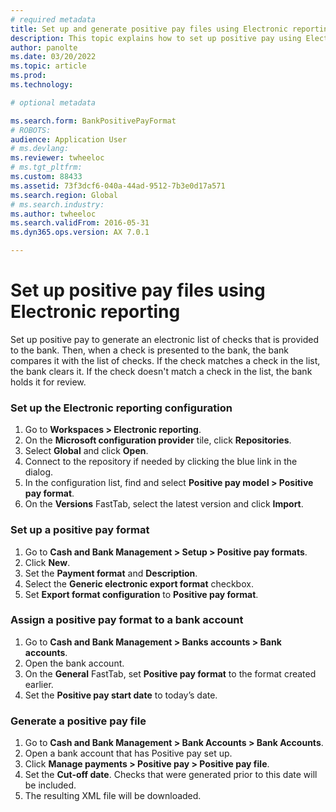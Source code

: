 ```yaml
---
# required metadata
title: Set up and generate positive pay files using Electronic reporting.
description: This topic explains how to set up positive pay using Electronic reporting. 
author: panolte
ms.date: 03/20/2022
ms.topic: article
ms.prod: 
ms.technology: 

# optional metadata

ms.search.form: BankPositivePayFormat
# ROBOTS: 
audience: Application User
# ms.devlang: 
ms.reviewer: twheeloc
# ms.tgt_pltfrm: 
ms.custom: 88433
ms.assetid: 73f3dcf6-040a-44ad-9512-7b3e0d17a571
ms.search.region: Global
# ms.search.industry: 
ms.author: twheeloc
ms.search.validFrom: 2016-05-31
ms.dyn365.ops.version: AX 7.0.1

---
```


# Set up positive pay files using Electronic reporting

Set up positive pay to generate an electronic list of checks that is provided to the bank. Then, when a check is presented to the bank, the bank compares it with the 
list of checks. If the check matches a check in the list, the bank clears it. If the check doesn't match a check in the list, the bank holds it for review.


### Set up the **Electronic reporting** configuration
1. Go to **Workspaces > Electronic reporting**.
2. On the **Microsoft configuration provider** tile, click **Repositories**.
3. Select **Global** and click **Open**.
4. Connect to the repository if needed by clicking the blue link in the dialog.
5. In the configuration list, find and select **Positive pay model > Positive pay format**.
6. On the **Versions** FastTab, select the latest version and click **Import**.

### Set up a positive pay format
1. Go to **Cash and Bank Management > Setup > Positive pay formats**.
2. Click **New**.
3. Set the **Payment format** and **Description**.
4. Select the **Generic electronic export format** checkbox.
5. Set **Export format configuration** to **Positive pay format**.

### Assign a positive pay format to a bank account
1. Go to **Cash and Bank Management > Banks accounts > Bank accounts**.
2. Open the bank account.
3. On the **General** FastTab, set **Positive pay format** to the format created earlier.
4. Set the **Positive pay start date** to today’s date.

### Generate a positive pay file
1. Go to **Cash and Bank Management > Bank Accounts > Bank Accounts**.
2. Open a bank account that has Positive pay set up.
3. Click **Manage payments > Positive pay > Positive pay file**.
4. Set the **Cut-off date**. Checks that were generated prior to this date will be included.
5. The resulting XML file will be downloaded. 
